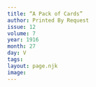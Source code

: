 ```yaml
---
title: “A Pack of Cards”
author: Printed By Request
issue: 12
volume: 7
year: 1916
month: 27
day: V
tags:
layout: page.njk
image:
---
```






